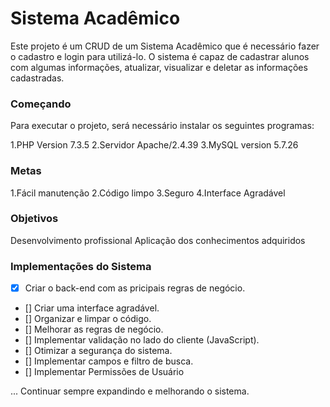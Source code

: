 # Sistema Acadêmico

Este projeto é um CRUD de um Sistema Acadêmico que é necessário fazer o cadastro e login para utilizá-lo. O sistema é capaz de cadastrar alunos com algumas informações, atualizar, visualizar e deletar as informações cadastradas.

### Começando

Para executar o projeto, será necessário instalar os seguintes programas:

1.PHP Version 7.3.5
2.Servidor Apache/2.4.39
3.MySQL version 5.7.26

### Metas

1.Fácil manutenção
2.Código limpo
3.Seguro
4.Interface Agradável

### Objetivos

Desenvolvimento profissional
Aplicação dos conhecimentos adquiridos


### Implementações do Sistema

- [x] Criar o back-end com as pricipais regras de negócio.
- [] Criar uma interface agradável.
- [] Organizar e limpar o código.
- [] Melhorar as regras de negócio.
- [] Implementar validação no lado do cliente (JavaScript).
- [] Otimizar a segurança do sistema.
- [] Implementar campos e filtro de busca.
- [] Implementar Permissões de Usuário

... Continuar sempre expandindo e melhorando o sistema.

